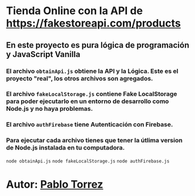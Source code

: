 
# Tienda Online con la API de https://fakestoreapi.com/products
## En este proyecto es pura lógica de programación y JavaScript Vanilla

### El archivo `obtainApi.js` obtiene la API y la Lógica. Este es el proyecto "real", los otros archivos son agregados.
### El archivo `fakeLocalStorage.js` contiene Fake LocalStorage para poder ejecutarlo en un entorno de desarrollo como Node.js y no haya problemas.
### El archivo `authFirebase` tiene Autenticación con Firebase.

### Para ejecutar cada archivo tienes que tener la útlima version de Node.js instalada en tu computadora.
`node obtainApi.js`
`node fakeLocalStorage.js`
`node authFirebase.js`

# Autor: [Pablo Torrez](https://github.com/pblnahu1/)